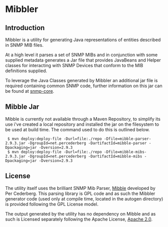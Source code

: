 # Mibbler

## Introduction
Mibbler is a utility for generating Java representations of entities described in SNMP MIB files.  

At a high level it parses a set of SNMP MIBs and in conjunction with some supplied metadata generates a Jar file 
that provides JavaBeans and Helper classes for interacting with SNMP Devices that conform to the MIB definitions supplied.

To leverage the Java Classes generated by Mibbler an additional jar file is required containing common SNMP code, further information
on this jar can be found at [snmp-core](https://github.com/btisystems/snmp-core).

## Mibble Jar
Mibble is currently not available through a Maven Repository, to simplify its use i've created a local repository and installed the jar on the filesystem to be 
used at build time.  The command used to do this is outlined below.

     $ mvn deploy:deploy-file -Durl=file:./repo -Dfile=mibble-parser-2.9.3.jar -DgroupId=net.percederberg -DartifactId=mibble-parser -Dpackaging=jar -Dversion=2.9.3
     $ mvn deploy:deploy-file -Durl=file:./repo -Dfile=mibble-mibs-2.9.3.jar -DgroupId=net.percederberg -DartifactId=mibble-mibs -Dpackaging=jar -Dversion=2.9.3


## License
The utility itself uses the brilliant SNMP Mib Parser, [Mibble](https://github.com/cederberg/mibble) developed by Per Cederberg.
 This parsing library is GPL code and as such the Mibbler generator code (used only at compile time, located in the autogen directory) is provided following the GPL License model.
 
 
The output generated by the utility has no dependency on Mibble and as such is Licensed separately following the Apache License, 
[Apache 2.0](http://opensource.org/licenses/Apache-2.0).  
